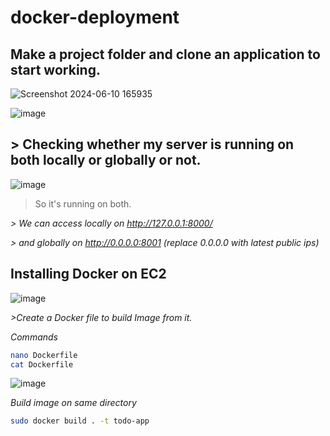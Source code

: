 # docker-deployment
## Make a project folder and clone an application to start working.

![Screenshot 2024-06-10 165935](https://github.com/TusharBasu/docker-deployment/assets/126240600/6058e08a-4078-4b24-a24a-e92af0aef3e4)


![image](https://github.com/TusharBasu/docker-deployment/assets/126240600/0e96479c-6a39-4553-b5c2-57bdc9ddb984)

## > Checking whether my server is running on both locally or globally or not.
![image](https://github.com/TusharBasu/docker-deployment/assets/126240600/0b9742d2-4bdf-4975-8a98-6acfc5f4b29d)

> So it's running on both.
> 
*> We can access locally on http://127.0.0.1:8000/*

*> and globally on http://0.0.0.0:8001 (replace 0.0.0.0 with latest public ips)*

## Installing Docker on EC2
![image](https://github.com/TusharBasu/docker-deployment/assets/126240600/9c3d79b0-d0b1-433a-acd2-b9f6386237f9)

*>Create a Docker file to build Image from it.*

*Commands*
````bash
nano Dockerfile
cat Dockerfile
````

![image](https://github.com/TusharBasu/docker-deployment/assets/126240600/d7cd6ada-d710-407b-9c1a-4957cddcc2ff)

*Build image on same directory*
````bash
sudo docker build . -t todo-app
````




